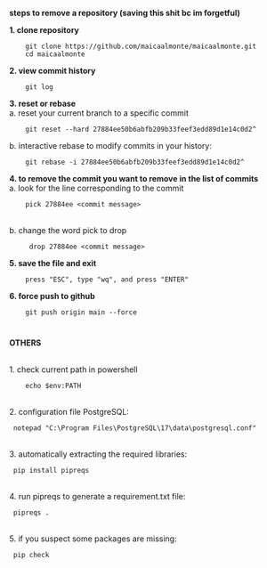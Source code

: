 **steps to remove a repository (saving this shit bc im forgetful)**

**1. clone repository**

     
        git clone https://github.com/maicaalmonte/maicaalmonte.git
        cd maicaalmonte

**2. view commit history**

    
        git log

**3. reset or rebase**
<br>a.  reset your current branch to a specific commit

     
        git reset --hard 27884ee50b6abfb209b33feef3edd89d1e14c0d2^

b. interactive rebase to modify commits in your history:
    
    
        git rebase -i 27884ee50b6abfb209b33feef3edd89d1e14c0d2^
    


**4. to remove the commit you want to remove in the list of commits**
<br>a. look for the line corresponding to the commit

    
        pick 27884ee <commit message>
 <br>b. change the word pick to drop

     
         drop 27884ee <commit message>

  **5. save the file and exit**

    
        press "ESC", type "wq", and press "ENTER"

**6. force push to github**

    
        git push origin main --force

#
**OTHERS**

<br> 1. check current path in powershell

    
        echo $env:PATH

<br> 2. configuration file PostgreSQL:

     notepad "C:\Program Files\PostgreSQL\17\data\postgresql.conf"

<br> 3. automatically extracting the required libraries:

     pip install pipreqs

<br> 4. run pipreqs to generate a requirement.txt file:

     pipreqs .

<br> 5. if you suspect some packages are missing:

     pip check




